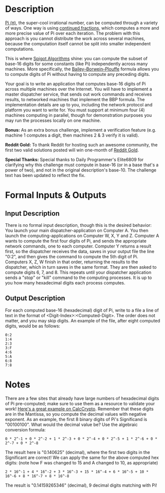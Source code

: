 # Description

[Pi (π)](http://en.wikipedia.org/wiki/Pi), the super-cool irrational number, can be computed through a variety of ways. One way is using [continued fractions](http://en.wikipedia.org/wiki/Continued_fraction), which computes a more and more precise value of Pi over each iteration. The problem with this approach is you cannot distribute the work across several machines, because the computation itself cannot be split into smaller independent computations.

This is where [Spigot Algorithms](http://en.wikipedia.org/wiki/Spigot_algorithm) shine: you can compute the subset of base-16 digits for some constants (like Pi) independently across many machines. More specifically, the [Bailey–Borwein–Plouffe](http://en.wikipedia.org/wiki/Bailey%E2%80%93Borwein%E2%80%93Plouffe_formula) formula allows you to compute digits of Pi without having to compute any preceding digits.

Your goal is to write an application that computes base-16 digits of Pi across multiple machines over the Internet. You will have to implement a master dispatcher service, that sends out work commands and receives results, to networked machines that implement the BBP formula. The implementation details are up to you, including the network protocol and platform you want to write for. You must support at minimum four (4) machines computing in parallel, though for demonstration purposes you may run the processes locally on one machine.

**Bonus:** As an extra bonus challenge, implement a verification feature (e.g. machine 1 computes a digit, then machines 2 & 3 verify it is valid).

**Reddit Gold:** To thank Reddit for hosting such an awesome community, the first two valid solutions posted will win one-month of [Reddit Gold](http://www.reddit.com/gold/about).

**Special Thanks:** Special thanks to Daily Programmer's Elite6809 for clarifying why this challenge must compute in base-16 (or in a base that's a power of two), and not in the original description's base-10. The challenge text has been updated to reflect the fix.

# Formal Inputs & Outputs

## Input Description

There is no formal input description, though this is the desired behavior:
You launch your main dispatcher-application on Computer A. You then launch the computing-applications on Computer W, X, Y and Z. Computer A wants to compute the first four digits of Pi, and sends the appropriate network commands, one to each computer. Computer Y returns a result first, so the dispatcher receives the data, saves in your output file the line "0:2", and then gives the command to compute the 5th digit of Pi. Computers X, Z, W finish in that order, returning the results to the dispatcher, which in turn saves in the same format. They are then asked to compute digits 6, 7, and 8. This repeats until your dispatcher application sends a "stop" or "kill" command to the computing processes. It is up to you how many hexadecimal digits each process computes.

## Output Description

For each computed base-16 (hexadecimal) digit of Pi, write to a file a line of text in the format of \<Digit-Index\>:\<Computed-Digit\>. The order does not matter, and you may skip digits. An example of the file, after eight computed digits, would be as follows:
```
0:2
1:4
2:3
3:F
4:6
5:A
6:8
7:8
```

# Notes

There are a few sites that already have large numbers of hexadecimal digits of Pi pre-computed; make sure to use them as a resource to validate your work! [Here's a great example on CalcCrypto](http://calccrypto.wikidot.com/math:pi-hex). Remember that these digits are in the Mantissa, so you compute the decimal values with negative exponent. As an example, the first 8 binary digits of Pi's Significand is "00100100". What would the decimal value be? Use the algebraic conversion formula:
```
0 * 2^-1 + 0 * 2^-2 + 1 * 2^-3 + 0 * 2^-4 + 0 * 2^-5 + 1 * 2^-6 + 0 * 2^-7 + 0 * 2^-8
```

The result here is "0.140625" (decimal), where the first two digits in the Significant are correct! We can apply the same for the above computed hex digits: (note how F was changed to 15 and A changed to 10, as appropriate)
```
2 * 16^-1 + 4 * 16^-2 + 3 * 16^-3 + 15 * 16^-4 + 6 * 16^-5 + 10 * 16^-6 + 8 * 16^-7 + 8 * 16^-8
```
The result is "0.14159265346" (decimal), 9 decimal digits matching with Pi!
